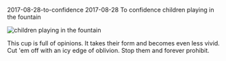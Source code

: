 2017-08-28-to-confidence
2017-08-28
To confidence
children playing in the fountain

![children playing in the fountain](posts/2017-08-28-to-confidence.jpg)

This cup is full of opinions. It takes their form and becomes even less vivid. Cut 'em off with an icy edge of oblivion. Stop them and forever prohibit.